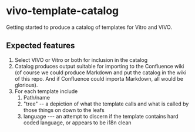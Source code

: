 # vivo-template-catalog
Getting started to produce a catalog of templates for Vitro and VIVO.

## Expected features

1. Select VIVO or Vitro or both for inclusion in the catalog
1. Catalog produces output suitable for importing to the Confluence wiki (of course we could produce Markdown and put the catalog in the wiki of this repo.  And if Confluence could importa Markdown, all would be glorious).
1. For each template include
    1. Path/name
    1. "tree" -- a depiction of what the template calls and what is called by those things on down to the leafs
    1. language --- an attempt to discern if the template contains hard coded language, or appears to be i18n clean
